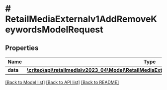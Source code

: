 # # RetailMediaExternalv1AddRemoveKeywordsModelRequest

## Properties

Name | Type | Description | Notes
------------ | ------------- | ------------- | -------------
**data** | [**\criteo\api\retailmedia\v2023_04\Model\RetailMediaExternalv1AddRemoveKeywordsModelResource**](RetailMediaExternalv1AddRemoveKeywordsModelResource.md) |  | [optional]

[[Back to Model list]](../../README.md#models) [[Back to API list]](../../README.md#endpoints) [[Back to README]](../../README.md)
